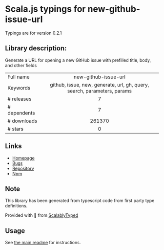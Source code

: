 
# Scala.js typings for new-github-issue-url

Typings are for version 0.2.1

## Library description:
Generate a URL for opening a new GitHub issue with prefilled title, body, and other fields

|                    |                 |
| ------------------ | :-------------: |
| Full name          | new-github-issue-url |
| Keywords           | github, issue, new, generate, url, gh, query, search, parameters, params |
| # releases         | 7 |
| # dependents       | 7 |
| # downloads        | 261370 |
| # stars            | 0 |

## Links
- [Homepage](https://github.com/sindresorhus/new-github-issue-url#readme)
- [Bugs](https://github.com/sindresorhus/new-github-issue-url/issues)
- [Repository](https://github.com/sindresorhus/new-github-issue-url)
- [Npm](https://www.npmjs.com/package/new-github-issue-url)
    


## Note
This library has been generated from typescript code from first party type definitions.

Provided with :purple_heart: from [ScalablyTyped](https://github.com/oyvindberg/ScalablyTyped)

## Usage
See [the main readme](../../readme.md) for instructions.



